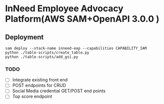 # InNeed Employee Advocacy Platform(AWS SAM+OpenAPI 3.0.0 )


## Deployment

```
sam deploy --stack-name inneed-eap --capabilities CAPABILITY_IAM
python ./table-scripts/create_table.py
python ./table-scripts/add_gsi.py
```
### TODO

- [ ] Integrate existing front end 
- [ ] POST endpoints for CRUD
- [ ] Social Media credential GET/POST end points
- [ ] Top score endpoint